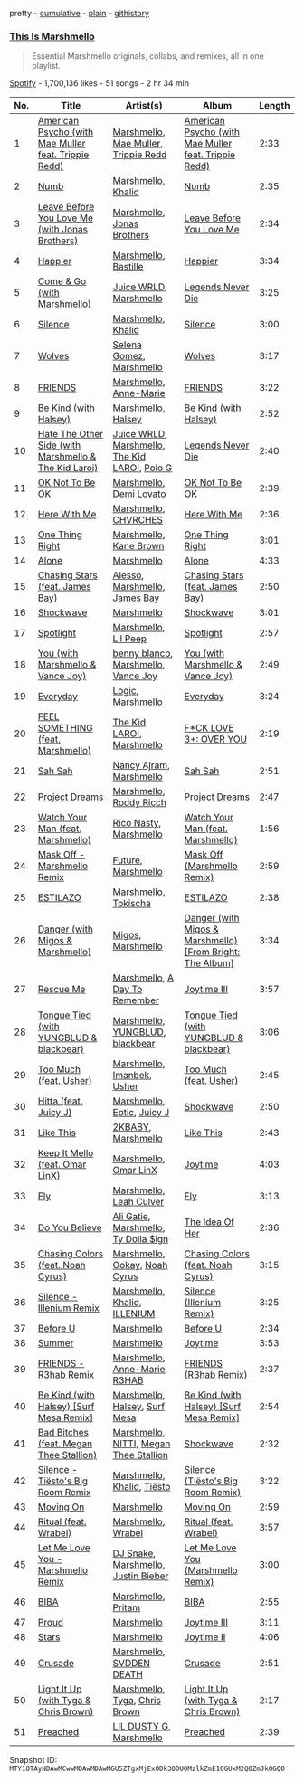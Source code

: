 pretty - [cumulative](/playlists/cumulative/37i9dQZF1DXbraCN8mShma.md) - [plain](/playlists/plain/37i9dQZF1DXbraCN8mShma) - [githistory](https://github.githistory.xyz/mackorone/spotify-playlist-archive/blob/main/playlists/plain/37i9dQZF1DXbraCN8mShma)

### [This Is Marshmello](https://open.spotify.com/playlist/37i9dQZF1DXbraCN8mShma)

> Essential Marshmello originals, collabs, and remixes, all in one playlist.

[Spotify](https://open.spotify.com/user/spotify) - 1,700,136 likes - 51 songs - 2 hr 34 min

| No. | Title | Artist(s) | Album | Length |
|---|---|---|---|---|
| 1 | [American Psycho \(with Mae Muller feat\. Trippie Redd\)](https://open.spotify.com/track/32il27dOrLpIru8Evp4Pu7) | [Marshmello](https://open.spotify.com/artist/64KEffDW9EtZ1y2vBYgq8T), [Mae Muller](https://open.spotify.com/artist/1BEUkE2CSUgHTLSBMZdnFB), [Trippie Redd](https://open.spotify.com/artist/6Xgp2XMz1fhVYe7i6yNAax) | [American Psycho \(with Mae Muller feat\. Trippie Redd\)](https://open.spotify.com/album/6iB6SNSkqxjN65t5tBETcp) | 2:33 |
| 2 | [Numb](https://open.spotify.com/track/10xV5l9nhLvFpR8mqzs0bL) | [Marshmello](https://open.spotify.com/artist/64KEffDW9EtZ1y2vBYgq8T), [Khalid](https://open.spotify.com/artist/6LuN9FCkKOj5PcnpouEgny) | [Numb](https://open.spotify.com/album/3SBeYxkc3Ce7lanK0f3epk) | 2:35 |
| 3 | [Leave Before You Love Me \(with Jonas Brothers\)](https://open.spotify.com/track/4qu63nuBpdn0qHUHuObEj1) | [Marshmello](https://open.spotify.com/artist/64KEffDW9EtZ1y2vBYgq8T), [Jonas Brothers](https://open.spotify.com/artist/7gOdHgIoIKoe4i9Tta6qdD) | [Leave Before You Love Me](https://open.spotify.com/album/66JuK41D3LpkbX3HCTGcQk) | 2:34 |
| 4 | [Happier](https://open.spotify.com/track/2dpaYNEQHiRxtZbfNsse99) | [Marshmello](https://open.spotify.com/artist/64KEffDW9EtZ1y2vBYgq8T), [Bastille](https://open.spotify.com/artist/7EQ0qTo7fWT7DPxmxtSYEc) | [Happier](https://open.spotify.com/album/78EicdHZr5XBWD7llEZ1Jh) | 3:34 |
| 5 | [Come & Go \(with Marshmello\)](https://open.spotify.com/track/2Y0wPrPQBrGhoLn14xRYCG) | [Juice WRLD](https://open.spotify.com/artist/4MCBfE4596Uoi2O4DtmEMz), [Marshmello](https://open.spotify.com/artist/64KEffDW9EtZ1y2vBYgq8T) | [Legends Never Die](https://open.spotify.com/album/6n9DKpOxwifT5hOXtgLZSL) | 3:25 |
| 6 | [Silence](https://open.spotify.com/track/7vGuf3Y35N4wmASOKLUVVU) | [Marshmello](https://open.spotify.com/artist/64KEffDW9EtZ1y2vBYgq8T), [Khalid](https://open.spotify.com/artist/6LuN9FCkKOj5PcnpouEgny) | [Silence](https://open.spotify.com/album/2bw00gRKNKbTFOqCkohbSh) | 3:00 |
| 7 | [Wolves](https://open.spotify.com/track/0tBbt8CrmxbjRP0pueQkyU) | [Selena Gomez](https://open.spotify.com/artist/0C8ZW7ezQVs4URX5aX7Kqx), [Marshmello](https://open.spotify.com/artist/64KEffDW9EtZ1y2vBYgq8T) | [Wolves](https://open.spotify.com/album/5gQZvWM1o8NkQndueJtZcP) | 3:17 |
| 8 | [FRIENDS](https://open.spotify.com/track/08bNPGLD8AhKpnnERrAc6G) | [Marshmello](https://open.spotify.com/artist/64KEffDW9EtZ1y2vBYgq8T), [Anne\-Marie](https://open.spotify.com/artist/1zNqDE7qDGCsyzJwohVaoX) | [FRIENDS](https://open.spotify.com/album/1BmxOYHjQv1dKZRr13YRZM) | 3:22 |
| 9 | [Be Kind \(with Halsey\)](https://open.spotify.com/track/3Z8FwOEN59mRMxDCtb8N0A) | [Marshmello](https://open.spotify.com/artist/64KEffDW9EtZ1y2vBYgq8T), [Halsey](https://open.spotify.com/artist/26VFTg2z8YR0cCuwLzESi2) | [Be Kind \(with Halsey\)](https://open.spotify.com/album/1eleCBhP2R8TXEDquvybwC) | 2:52 |
| 10 | [Hate The Other Side \(with Marshmello & The Kid Laroi\)](https://open.spotify.com/track/0ada5XsQGLPUVbmTCkAP49) | [Juice WRLD](https://open.spotify.com/artist/4MCBfE4596Uoi2O4DtmEMz), [Marshmello](https://open.spotify.com/artist/64KEffDW9EtZ1y2vBYgq8T), [The Kid LAROI](https://open.spotify.com/artist/2tIP7SsRs7vjIcLrU85W8J), [Polo G](https://open.spotify.com/artist/6AgTAQt8XS6jRWi4sX7w49) | [Legends Never Die](https://open.spotify.com/album/6n9DKpOxwifT5hOXtgLZSL) | 2:40 |
| 11 | [OK Not To Be OK](https://open.spotify.com/track/0zzVTGyRrWpQu8Fr28NRAv) | [Marshmello](https://open.spotify.com/artist/64KEffDW9EtZ1y2vBYgq8T), [Demi Lovato](https://open.spotify.com/artist/6S2OmqARrzebs0tKUEyXyp) | [OK Not To Be OK](https://open.spotify.com/album/3wCtCJ8O6SlGBWYfzAlsb2) | 2:39 |
| 12 | [Here With Me](https://open.spotify.com/track/5icOoE6VgqFKohjWWNp0Ac) | [Marshmello](https://open.spotify.com/artist/64KEffDW9EtZ1y2vBYgq8T), [CHVRCHES](https://open.spotify.com/artist/3CjlHNtplJyTf9npxaPl5w) | [Here With Me](https://open.spotify.com/album/6NHS3hV16MZyfcp0nSHdrd) | 2:36 |
| 13 | [One Thing Right](https://open.spotify.com/track/4hPpVbbakQNv8YTHYaOJP4) | [Marshmello](https://open.spotify.com/artist/64KEffDW9EtZ1y2vBYgq8T), [Kane Brown](https://open.spotify.com/artist/3oSJ7TBVCWMDMiYjXNiCKE) | [One Thing Right](https://open.spotify.com/album/4QAC6FquY8D0RXom13iE5J) | 3:01 |
| 14 | [Alone](https://open.spotify.com/track/3MEYFivt6bilQ9q9mFWZ4g) | [Marshmello](https://open.spotify.com/artist/64KEffDW9EtZ1y2vBYgq8T) | [Alone](https://open.spotify.com/album/7ePC9qS9mSOTY9E0YPP6yg) | 4:33 |
| 15 | [Chasing Stars \(feat\. James Bay\)](https://open.spotify.com/track/6y6xhAgZjvxy5kR5rigpY3) | [Alesso](https://open.spotify.com/artist/4AVFqumd2ogHFlRbKIjp1t), [Marshmello](https://open.spotify.com/artist/64KEffDW9EtZ1y2vBYgq8T), [James Bay](https://open.spotify.com/artist/4EzkuveR9pLvDVFNx6foYD) | [Chasing Stars \(feat\. James Bay\)](https://open.spotify.com/album/09vWMvGsbMxlVuFS7hCsf6) | 2:50 |
| 16 | [Shockwave](https://open.spotify.com/track/3sOGVdj5VPY6C2XImtlzj7) | [Marshmello](https://open.spotify.com/artist/64KEffDW9EtZ1y2vBYgq8T) | [Shockwave](https://open.spotify.com/album/6yXPyhVxt3PHBwkinPFn6I) | 3:01 |
| 17 | [Spotlight](https://open.spotify.com/track/6VrCmhRBFnuGKmtNfk4jDs) | [Marshmello](https://open.spotify.com/artist/64KEffDW9EtZ1y2vBYgq8T), [Lil Peep](https://open.spotify.com/artist/2kCcBybjl3SAtIcwdWpUe3) | [Spotlight](https://open.spotify.com/album/2oQFjuVpdWJWfjRXIKUKCn) | 2:57 |
| 18 | [You \(with Marshmello & Vance Joy\)](https://open.spotify.com/track/1GkHyypTFkUf0QQKwYoXH4) | [benny blanco](https://open.spotify.com/artist/5CiGnKThu5ctn9pBxv7DGa), [Marshmello](https://open.spotify.com/artist/64KEffDW9EtZ1y2vBYgq8T), [Vance Joy](https://open.spotify.com/artist/10exVja0key0uqUkk6LJRT) | [You \(with Marshmello & Vance Joy\)](https://open.spotify.com/album/3U75bXq9LhqZoaGoBCXikn) | 2:49 |
| 19 | [Everyday](https://open.spotify.com/track/6zOhgKfbMiQWToE6K13s2s) | [Logic](https://open.spotify.com/artist/4xRYI6VqpkE3UwrDrAZL8L), [Marshmello](https://open.spotify.com/artist/64KEffDW9EtZ1y2vBYgq8T) | [Everyday](https://open.spotify.com/album/0VQf8Ysv00VqQm4FSvdad3) | 3:24 |
| 20 | [FEEL SOMETHING \(feat\. Marshmello\)](https://open.spotify.com/track/7uIgmq5lixaNDaYcUDSsC3) | [The Kid LAROI](https://open.spotify.com/artist/2tIP7SsRs7vjIcLrU85W8J), [Marshmello](https://open.spotify.com/artist/64KEffDW9EtZ1y2vBYgq8T) | [F\*CK LOVE 3+: OVER YOU](https://open.spotify.com/album/576UTio7xgY7YUxrHMzxeI) | 2:19 |
| 21 | [Sah Sah](https://open.spotify.com/track/2O6kwqT9Hb38PhHwbCNfOh) | [Nancy Ajram](https://open.spotify.com/artist/0LnHdW6HMPoOlNdhG3DHjE), [Marshmello](https://open.spotify.com/artist/64KEffDW9EtZ1y2vBYgq8T) | [Sah Sah](https://open.spotify.com/album/1vMwkK7I0UWAyTHngnXvuU) | 2:51 |
| 22 | [Project Dreams](https://open.spotify.com/track/6GSkLS2y4ZnnZsuRAj975K) | [Marshmello](https://open.spotify.com/artist/64KEffDW9EtZ1y2vBYgq8T), [Roddy Ricch](https://open.spotify.com/artist/757aE44tKEUQEqRuT6GnEB) | [Project Dreams](https://open.spotify.com/album/4mKWtSdQVrmWzY0d3fLBTR) | 2:47 |
| 23 | [Watch Your Man \(feat\. Marshmello\)](https://open.spotify.com/track/1B20Y81JY3iDswuskNvBrm) | [Rico Nasty](https://open.spotify.com/artist/2OaHYHb2XcFPvqL3VsyPzU), [Marshmello](https://open.spotify.com/artist/64KEffDW9EtZ1y2vBYgq8T) | [Watch Your Man \(feat\. Marshmello\)](https://open.spotify.com/album/6m3xeL9TLvcBY2XVT99qod) | 1:56 |
| 24 | [Mask Off \- Marshmello Remix](https://open.spotify.com/track/5rK0pyEObO4DBFLy682QvR) | [Future](https://open.spotify.com/artist/1RyvyyTE3xzB2ZywiAwp0i), [Marshmello](https://open.spotify.com/artist/64KEffDW9EtZ1y2vBYgq8T) | [Mask Off \(Marshmello Remix\)](https://open.spotify.com/album/5kDL875bDZtpRKtl51ED3X) | 2:59 |
| 25 | [ESTILAZO](https://open.spotify.com/track/3S6VRZQYwuPIllMmYdAj66) | [Marshmello](https://open.spotify.com/artist/64KEffDW9EtZ1y2vBYgq8T), [Tokischa](https://open.spotify.com/artist/2p4aN0Uxkk3iT3HK0cJ2cJ) | [ESTILAZO](https://open.spotify.com/album/5JsaR3E92H6w32amvOhl7t) | 2:38 |
| 26 | [Danger \(with Migos & Marshmello\)](https://open.spotify.com/track/0nhVrTiCGiGRCoZOJiWzm1) | [Migos](https://open.spotify.com/artist/6oMuImdp5ZcFhWP0ESe6mG), [Marshmello](https://open.spotify.com/artist/64KEffDW9EtZ1y2vBYgq8T) | [Danger \(with Migos & Marshmello\) \[From Bright: The Album\]](https://open.spotify.com/album/0829Pk9WEro3oPVnWT2B4B) | 3:34 |
| 27 | [Rescue Me](https://open.spotify.com/track/35rozLoS6QLE8HX8qswM3k) | [Marshmello](https://open.spotify.com/artist/64KEffDW9EtZ1y2vBYgq8T), [A Day To Remember](https://open.spotify.com/artist/4NiJW4q9ichVqL1aUsgGAN) | [Joytime III](https://open.spotify.com/album/662MMKEWOxGXbPXQIcgBlW) | 3:57 |
| 28 | [Tongue Tied \(with YUNGBLUD & blackbear\)](https://open.spotify.com/track/7jzldCBnJjpJM3epzJ85KE) | [Marshmello](https://open.spotify.com/artist/64KEffDW9EtZ1y2vBYgq8T), [YUNGBLUD](https://open.spotify.com/artist/6Ad91Jof8Niiw0lGLLi3NW), [blackbear](https://open.spotify.com/artist/2cFrymmkijnjDg9SS92EPM) | [Tongue Tied \(with YUNGBLUD & blackbear\)](https://open.spotify.com/album/3NTBbNcEuBN3XKkUfk4pil) | 3:06 |
| 29 | [Too Much \(feat\. Usher\)](https://open.spotify.com/track/39umHdGKfpnjY4TFtnoQ51) | [Marshmello](https://open.spotify.com/artist/64KEffDW9EtZ1y2vBYgq8T), [Imanbek](https://open.spotify.com/artist/5rGrDvrLOV2VV8SCFVGWlj), [Usher](https://open.spotify.com/artist/23zg3TcAtWQy7J6upgbUnj) | [Too Much \(feat\. Usher\)](https://open.spotify.com/album/6lObxQq82f6xitLI8xZQyz) | 2:45 |
| 30 | [Hitta \(feat\. Juicy J\)](https://open.spotify.com/track/244AoGCbxOWUhaRzTR7Spz) | [Marshmello](https://open.spotify.com/artist/64KEffDW9EtZ1y2vBYgq8T), [Eptic](https://open.spotify.com/artist/4dvZ0abeUaiHm7Fu9Gj0PQ), [Juicy J](https://open.spotify.com/artist/5gCRApTajqwbnHHPbr2Fpi) | [Shockwave](https://open.spotify.com/album/6yXPyhVxt3PHBwkinPFn6I) | 2:50 |
| 31 | [Like This](https://open.spotify.com/track/2M2Pug4zwMialHSwACPlU1) | [2KBABY](https://open.spotify.com/artist/4mkjpWbFO45SyaHiM9GOVE), [Marshmello](https://open.spotify.com/artist/64KEffDW9EtZ1y2vBYgq8T) | [Like This](https://open.spotify.com/album/7hUMkRbKfBbD9YBan9YY75) | 2:43 |
| 32 | [Keep It Mello \(feat\. Omar LinX\)](https://open.spotify.com/track/0Q3SC6kEhxYagDP3bFe5K9) | [Marshmello](https://open.spotify.com/artist/64KEffDW9EtZ1y2vBYgq8T), [Omar LinX](https://open.spotify.com/artist/6fSNDuge2fLINdnCCbpZx6) | [Joytime](https://open.spotify.com/album/6opKASPALOkPwCfHvqIS9H) | 4:03 |
| 33 | [Fly](https://open.spotify.com/track/2HO0uCyq8jOveEzvmo4JEu) | [Marshmello](https://open.spotify.com/artist/64KEffDW9EtZ1y2vBYgq8T), [Leah Culver](https://open.spotify.com/artist/0KEExJc1NKwmzJxQHbbkts) | [Fly](https://open.spotify.com/album/3HuhZO6x7i7vXqjQfOEh7b) | 3:13 |
| 34 | [Do You Believe](https://open.spotify.com/track/71TRhiwsRckqoqO9CcDIE6) | [Ali Gatie](https://open.spotify.com/artist/4rTv3Ejc7hKMtmoBOK1B4T), [Marshmello](https://open.spotify.com/artist/64KEffDW9EtZ1y2vBYgq8T), [Ty Dolla $ign](https://open.spotify.com/artist/7c0XG5cIJTrrAgEC3ULPiq) | [The Idea Of Her](https://open.spotify.com/album/5SBdHir3OHo2WZN0F3Pnbr) | 2:36 |
| 35 | [Chasing Colors \(feat\. Noah Cyrus\)](https://open.spotify.com/track/1VxogbO6bfygdfaCnE9oLb) | [Marshmello](https://open.spotify.com/artist/64KEffDW9EtZ1y2vBYgq8T), [Ookay](https://open.spotify.com/artist/1HQGhla3VNj1dBmKTtVT2t), [Noah Cyrus](https://open.spotify.com/artist/55fhWPvDiMpLnE4ZzNXZyW) | [Chasing Colors \(feat\. Noah Cyrus\)](https://open.spotify.com/album/4Lp0jynclQS3WCmxJZCFOl) | 3:15 |
| 36 | [Silence \- Illenium Remix](https://open.spotify.com/track/5ip3FCi89E2eDtId6kcJmo) | [Marshmello](https://open.spotify.com/artist/64KEffDW9EtZ1y2vBYgq8T), [Khalid](https://open.spotify.com/artist/6LuN9FCkKOj5PcnpouEgny), [ILLENIUM](https://open.spotify.com/artist/45eNHdiiabvmbp4erw26rg) | [Silence \(Illenium Remix\)](https://open.spotify.com/album/2aNpTl2MMLY0qZoo9iRRHE) | 3:25 |
| 37 | [Before U](https://open.spotify.com/track/1iyXU0LHY9Irw7oohGf7hb) | [Marshmello](https://open.spotify.com/artist/64KEffDW9EtZ1y2vBYgq8T) | [Before U](https://open.spotify.com/album/3dRIkRoJIbmfi1Hh9IKrjC) | 2:34 |
| 38 | [Summer](https://open.spotify.com/track/1Hk0QRlUFCHYG6zIvUh0Xd) | [Marshmello](https://open.spotify.com/artist/64KEffDW9EtZ1y2vBYgq8T) | [Joytime](https://open.spotify.com/album/6opKASPALOkPwCfHvqIS9H) | 3:53 |
| 39 | [FRIENDS \- R3hab Remix](https://open.spotify.com/track/18YRKiIZO4qDEc5Ik0Cry6) | [Marshmello](https://open.spotify.com/artist/64KEffDW9EtZ1y2vBYgq8T), [Anne\-Marie](https://open.spotify.com/artist/1zNqDE7qDGCsyzJwohVaoX), [R3HAB](https://open.spotify.com/artist/6cEuCEZu7PAE9ZSzLLc2oQ) | [FRIENDS \(R3hab Remix\)](https://open.spotify.com/album/2KBVjOOFq54CcaHTxItDhl) | 2:37 |
| 40 | [Be Kind \(with Halsey\) \[Surf Mesa Remix\]](https://open.spotify.com/track/3QNG9RhD93ypeMp3DUmkaO) | [Marshmello](https://open.spotify.com/artist/64KEffDW9EtZ1y2vBYgq8T), [Halsey](https://open.spotify.com/artist/26VFTg2z8YR0cCuwLzESi2), [Surf Mesa](https://open.spotify.com/artist/1lmU3giNF3CSbkVSQmLpHQ) | [Be Kind \(with Halsey\) \[Surf Mesa Remix\]](https://open.spotify.com/album/7CqKURtW7U6VGfLkVKTF6z) | 2:54 |
| 41 | [Bad Bitches \(feat\. Megan Thee Stallion\)](https://open.spotify.com/track/2OYfxjLnQuPo7Co1WH0Z1S) | [Marshmello](https://open.spotify.com/artist/64KEffDW9EtZ1y2vBYgq8T), [NITTI](https://open.spotify.com/artist/21AUdblPrTRzkvJn8FGrlk), [Megan Thee Stallion](https://open.spotify.com/artist/181bsRPaVXVlUKXrxwZfHK) | [Shockwave](https://open.spotify.com/album/6yXPyhVxt3PHBwkinPFn6I) | 2:32 |
| 42 | [Silence \- Tiësto's Big Room Remix](https://open.spotify.com/track/3AUW7mAGx1BICBWqsuFgh4) | [Marshmello](https://open.spotify.com/artist/64KEffDW9EtZ1y2vBYgq8T), [Khalid](https://open.spotify.com/artist/6LuN9FCkKOj5PcnpouEgny), [Tiësto](https://open.spotify.com/artist/2o5jDhtHVPhrJdv3cEQ99Z) | [Silence \(Tiësto's Big Room Remix\)](https://open.spotify.com/album/6VfxEu1SHtWOF5H9vGUMw5) | 3:22 |
| 43 | [Moving On](https://open.spotify.com/track/6Ehy8wRUYjAZcMMRCxMZVM) | [Marshmello](https://open.spotify.com/artist/64KEffDW9EtZ1y2vBYgq8T) | [Moving On](https://open.spotify.com/album/7I7NCQhfXE7ZytG1WsX2vq) | 2:59 |
| 44 | [Ritual \(feat\. Wrabel\)](https://open.spotify.com/track/04AYgtKFrpldRXe5y0LNGQ) | [Marshmello](https://open.spotify.com/artist/64KEffDW9EtZ1y2vBYgq8T), [Wrabel](https://open.spotify.com/artist/7r2uG6BlFXKcwmh9ItqlII) | [Ritual \(feat\. Wrabel\)](https://open.spotify.com/album/3mwc5RiHDXgirCArUrt7HH) | 3:57 |
| 45 | [Let Me Love You \- Marshmello Remix](https://open.spotify.com/track/6Hx9gLuAKkOfoZoL79OSI1) | [DJ Snake](https://open.spotify.com/artist/540vIaP2JwjQb9dm3aArA4), [Marshmello](https://open.spotify.com/artist/64KEffDW9EtZ1y2vBYgq8T), [Justin Bieber](https://open.spotify.com/artist/1uNFoZAHBGtllmzznpCI3s) | [Let Me Love You \(Marshmello Remix\)](https://open.spotify.com/album/5SyG46cGUdAVA85UNF4VVu) | 3:00 |
| 46 | [BIBA](https://open.spotify.com/track/1gt8YXWknKt4sRNZ6SirVW) | [Marshmello](https://open.spotify.com/artist/64KEffDW9EtZ1y2vBYgq8T), [Pritam](https://open.spotify.com/artist/1wRPtKGflJrBx9BmLsSwlU) | [BIBA](https://open.spotify.com/album/0E3lOC2gnWVFMoXwKwkbQ8) | 2:55 |
| 47 | [Proud](https://open.spotify.com/track/4YXKVaWzHaVyDq2pVS5cgR) | [Marshmello](https://open.spotify.com/artist/64KEffDW9EtZ1y2vBYgq8T) | [Joytime III](https://open.spotify.com/album/662MMKEWOxGXbPXQIcgBlW) | 3:11 |
| 48 | [Stars](https://open.spotify.com/track/6GRMKQ3RrivYgLEO6h7ebu) | [Marshmello](https://open.spotify.com/artist/64KEffDW9EtZ1y2vBYgq8T) | [Joytime II](https://open.spotify.com/album/0xi4cOWPUHjctyYU8ypCOB) | 4:06 |
| 49 | [Crusade](https://open.spotify.com/track/29Dvkvp7Wgd1VJdDvVJlvf) | [Marshmello](https://open.spotify.com/artist/64KEffDW9EtZ1y2vBYgq8T), [SVDDEN DEATH](https://open.spotify.com/artist/2u01kCKA5wDvvztuH8lyT0) | [Crusade](https://open.spotify.com/album/5jlfz88EPcULVoVMxD171B) | 2:51 |
| 50 | [Light It Up \(with Tyga & Chris Brown\)](https://open.spotify.com/track/4Q8aDd3H6LF8t4eY7So9O8) | [Marshmello](https://open.spotify.com/artist/64KEffDW9EtZ1y2vBYgq8T), [Tyga](https://open.spotify.com/artist/5LHRHt1k9lMyONurDHEdrp), [Chris Brown](https://open.spotify.com/artist/7bXgB6jMjp9ATFy66eO08Z) | [Light It Up \(with Tyga & Chris Brown\)](https://open.spotify.com/album/4jOMXJSDTGNMZMhUbwH7AZ) | 2:17 |
| 51 | [Preached](https://open.spotify.com/track/5Gox2FHWcB882eGsRIkdrt) | [LIL DUSTY G](https://open.spotify.com/artist/3kBOtwy37e9fzJ3LFSnpbQ), [Marshmello](https://open.spotify.com/artist/64KEffDW9EtZ1y2vBYgq8T) | [Preached](https://open.spotify.com/album/2SwCwkdJyoUrDRMycApYNh) | 2:39 |

Snapshot ID: `MTY1OTAyNDAwMCwwMDAwMDAwMGU5ZTgxMjExODk3ODU0MzlkZmE1OGUxM2Q0ZmJkOGQ0`
